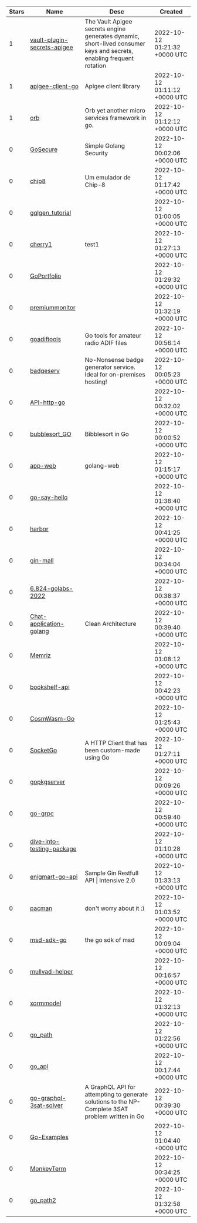| Stars | Name | Desc | Created | 
| ----- | ------- | ------------- | ------------- |
| 1 | [vault-plugin-secrets-apigee](https://github.com/bstraehle/vault-plugin-secrets-apigee) | The Vault Apigee secrets engine generates dynamic, short-lived consumer keys and secrets, enabling frequent rotation | 2022-10-12 01:21:32 +0000 UTC |
| 1 | [apigee-client-go](https://github.com/bstraehle/apigee-client-go) | Apigee client library | 2022-10-12 01:11:12 +0000 UTC |
| 1 | [orb](https://github.com/jochumdev/orb) | Orb yet another micro services framework in go. | 2022-10-12 01:12:12 +0000 UTC |
| 0 | [GoSecure](https://github.com/9dl/GoSecure) | Simple Golang Security | 2022-10-12 00:02:06 +0000 UTC |
| 0 | [chip8](https://github.com/IucassacuI/chip8) | Um emulador de Chip-8 | 2022-10-12 01:17:42 +0000 UTC |
| 0 | [gqlgen_tutorial](https://github.com/saki-oikawa-lvgs/gqlgen_tutorial) |  | 2022-10-12 01:00:05 +0000 UTC |
| 0 | [cherry1](https://github.com/cherry-game/cherry1) | test1 | 2022-10-12 01:27:13 +0000 UTC |
| 0 | [GoPortfolio](https://github.com/ximefab/GoPortfolio) |  | 2022-10-12 01:29:32 +0000 UTC |
| 0 | [premiummonitor](https://github.com/hunjixin/premiummonitor) |  | 2022-10-12 01:32:19 +0000 UTC |
| 0 | [goadiftools](https://github.com/jj1bdx/goadiftools) | Go tools for amateur radio ADIF files | 2022-10-12 00:56:14 +0000 UTC |
| 0 | [badgeserv](https://github.com/wrouesnel/badgeserv) | No-Nonsense badge generator service. Ideal for on-premises hosting! | 2022-10-12 00:05:23 +0000 UTC |
| 0 | [API-http-go](https://github.com/Alek-ing/API-http-go) |  | 2022-10-12 00:32:02 +0000 UTC |
| 0 | [bubblesort_GO](https://github.com/dankri0274/bubblesort_GO) | Bibblesort in Go | 2022-10-12 00:00:52 +0000 UTC |
| 0 | [app-web](https://github.com/madfelps/app-web) | golang-web | 2022-10-12 01:15:17 +0000 UTC |
| 0 | [go-say-hello](https://github.com/setiyonore/go-say-hello) |  | 2022-10-12 01:38:40 +0000 UTC |
| 0 | [harbor](https://github.com/MrE-Fog/harbor) |  | 2022-10-12 00:41:25 +0000 UTC |
| 0 | [gin-mall](https://github.com/aboubakarismael16/gin-mall) |  | 2022-10-12 00:34:04 +0000 UTC |
| 0 | [6.824-golabs-2022](https://github.com/likmin/6.824-golabs-2022) |  | 2022-10-12 00:38:37 +0000 UTC |
| 0 | [Chat-application-golang](https://github.com/bien119/Chat-application-golang) | Clean Architecture | 2022-10-12 00:39:40 +0000 UTC |
| 0 | [Memriz](https://github.com/Drack112/Memriz) |  | 2022-10-12 01:08:12 +0000 UTC |
| 0 | [bookshelf-api](https://github.com/Lord-Developer/bookshelf-api) |  | 2022-10-12 00:42:23 +0000 UTC |
| 0 | [CosmWasm-Go](https://github.com/sparklingcooldev/CosmWasm-Go) |  | 2022-10-12 01:25:43 +0000 UTC |
| 0 | [SocketGo](https://github.com/pneb/SocketGo) | A HTTP Client that has been custom-made using Go | 2022-10-12 01:27:11 +0000 UTC |
| 0 | [gopkgserver](https://github.com/penguin-statistics/gopkgserver) |  | 2022-10-12 00:09:26 +0000 UTC |
| 0 | [go-grpc](https://github.com/aldiibriit/go-grpc) |  | 2022-10-12 00:59:40 +0000 UTC |
| 0 | [dive-into-testing-package](https://github.com/sivchari/dive-into-testing-package) |  | 2022-10-12 01:10:28 +0000 UTC |
| 0 | [enigmart-go-api](https://github.com/Fadli2001/enigmart-go-api) | Sample Gin Restfull API \| Intensive 2.0 | 2022-10-12 01:33:13 +0000 UTC |
| 0 | [pacman](https://github.com/jonot-cyber/pacman) | don't worry about it :) | 2022-10-12 01:03:52 +0000 UTC |
| 0 | [msd-sdk-go](https://github.com/msd-rs/msd-sdk-go) | the go sdk of msd | 2022-10-12 00:09:04 +0000 UTC |
| 0 | [mullvad-helper](https://github.com/Zeebrow/mullvad-helper) |  | 2022-10-12 00:16:57 +0000 UTC |
| 0 | [xormmodel](https://github.com/hisheng/xormmodel) |  | 2022-10-12 01:32:13 +0000 UTC |
| 0 | [go_path](https://github.com/wrx331/go_path) |  | 2022-10-12 01:22:56 +0000 UTC |
| 0 | [go_api](https://github.com/Axolotlbyte/go_api) |  | 2022-10-12 00:17:44 +0000 UTC |
| 0 | [go-graphql-3sat-solver](https://github.com/tgrindinger/go-graphql-3sat-solver) | A GraphQL API for attempting to generate solutions to the NP-Complete 3SAT problem written in Go | 2022-10-12 00:39:30 +0000 UTC |
| 0 | [Go-Examples](https://github.com/fairuzzz9/Go-Examples) |  | 2022-10-12 01:04:40 +0000 UTC |
| 0 | [MonkeyTerm](https://github.com/michmich112/MonkeyTerm) |  | 2022-10-12 00:34:25 +0000 UTC |
| 0 | [go_path2](https://github.com/wrx331/go_path2) |  | 2022-10-12 01:32:58 +0000 UTC |

